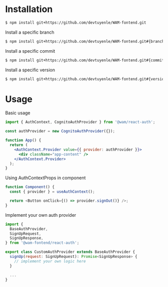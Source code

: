 # Installation

```sh
$ npm install git+https://github.com/devtuyenle/WAM-fontend.git
```

Install a specific branch

```sh
$ npm install git+https://github.com/devtuyenle/WAM-fontend.git#{branch_name}
```

Install a specific commit

```sh
$ npm install git+https://github.com/devtuyenle/WAM-fontend.git#{commit_hash}
```

Install a specific version

```sh
$ npm install git+https://github.com/devtuyenle/WAM-fontend.git#{version_name}
```

# Usage

Basic usage

```jsx
import { AuthContext, CognitoAuthProvider } from '@wam/react-auth';

const authProvider = new CognitoAuthProvider({});

function App() {
  return (
    <AuthContext.Provider value={{ provider: authProvider }}>
      <div className="app-content" />
    </AuthContext.Provider>
  );
}
```

Using AuthContextProps in component

```js
function Component() {
  const { provider } = useAuthContext();

  return <Button onClick={() => provider.signOut()} />;
}
```

Implement your own auth provider

```js
import {
  BaseAuthProvider,
  SignUpRequest,
  SignUpResponse,
} from '@wam-fontend/react-auth';

export class CustomAuthProvider extends BaseAuthProvider {
  signUp(request: SignUpRequest): Promise<SignUpResponse> {
    // implement your own logic here
  }

  ...
}
```
